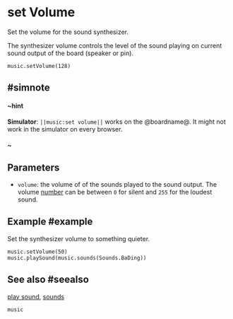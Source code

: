 # set Volume

Set the volume for the sound synthesizer.

The synthesizer volume controls the
level of the sound playing on current sound output of the board (speaker or pin).

```sig
music.setVolume(128)
```

## #simnote
#### ~hint
**Simulator**: ``||music:set volume||`` works on the @boardname@. It might not work in the simulator on every browser.
#### ~

## Parameters

* ``volume``: the volume of of the sounds played to the sound output. The volume [number](/types/number) can be between `0` for silent and `255` for the loudest sound.

## Example #example

Set the synthesizer volume to something quieter.

```blocks
music.setVolume(50)
music.playSound(music.sounds(Sounds.BaDing))
```

## See also #seealso

[play sound](/reference/music/play-sound), [sounds](/reference/music/sounds)

```package
music
```
